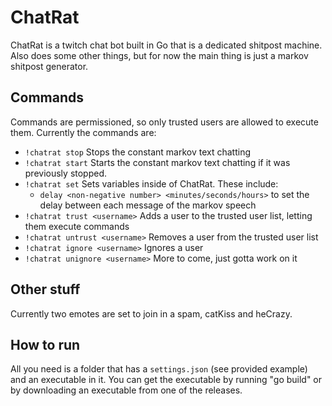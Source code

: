 # ChatRat
ChatRat is a twitch chat bot built in Go that is a dedicated shitpost machine. Also does some other things, but for now the main thing is just a markov shitpost generator. 

## Commands
Commands are permissioned, so only trusted users are allowed to execute them. Currently the commands are: 
- `!chatrat stop` Stops the constant markov text chatting
- `!chatrat start` Starts the constant markov text chatting if it was previously stopped. 
- `!chatrat set` Sets variables inside of ChatRat. These include: 
    - `delay <non-negative number> <minutes/seconds/hours>` to set the delay between each message of the markov speech
- `!chatrat trust <username>` Adds a user to the trusted user list, letting them execute commands
- `!chatrat untrust <username>` Removes a user from the trusted user list
- `!chatrat ignore <username>` Ignores a user 
- `!chatrat unignore <username>`
More to come, just gotta work on it

## Other stuff
Currently two emotes are set to join in a spam, catKiss and heCrazy. 

## How to run
All you need is a folder that has a `settings.json` (see provided example) and an executable in it. You can get the executable by running "go build" or by downloading an executable from one of the releases.
